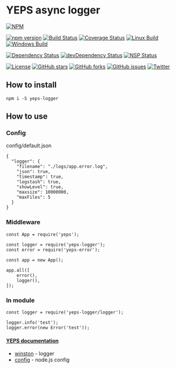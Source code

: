 # YEPS async logger


[![NPM](https://nodei.co/npm/yeps-logger.png)](https://npmjs.org/package/yeps-logger)

[![npm version](https://badge.fury.io/js/yeps-logger.svg)](https://badge.fury.io/js/yeps-logger)
[![Build Status](https://travis-ci.org/evheniy/yeps-logger.svg?branch=master)](https://travis-ci.org/evheniy/yeps-logger)
[![Coverage Status](https://coveralls.io/repos/github/evheniy/yeps-logger/badge.svg?branch=master)](https://coveralls.io/github/evheniy/yeps-logger?branch=master)
[![Linux Build](https://img.shields.io/travis/evheniy/yeps-logger/master.svg?label=linux)](https://travis-ci.org/evheniy/)
[![Windows Build](https://img.shields.io/appveyor/ci/evheniy/yeps-logger/master.svg?label=windows)](https://ci.appveyor.com/project/evheniy/yeps-logger)

[![Dependency Status](https://david-dm.org/evheniy/yeps-logger.svg)](https://david-dm.org/evheniy/yeps-logger)
[![devDependency Status](https://david-dm.org/evheniy/yeps-logger/dev-status.svg)](https://david-dm.org/evheniy/yeps-logger#info=devDependencies)
[![NSP Status](https://img.shields.io/badge/NSP%20status-no%20vulnerabilities-green.svg)](https://travis-ci.org/evheniy/yeps-logger)

[![License](https://img.shields.io/badge/license-MIT-blue.svg)](https://raw.githubusercontent.com/evheniy/yeps-logger/master/LICENSE)
[![GitHub stars](https://img.shields.io/github/stars/evheniy/yeps-logger.svg)](https://github.com/evheniy/yeps-logger/stargazers)
[![GitHub forks](https://img.shields.io/github/forks/evheniy/yeps-logger.svg)](https://github.com/evheniy/yeps-logger/network)
[![GitHub issues](https://img.shields.io/github/issues/evheniy/yeps-logger.svg)](https://github.com/evheniy/yeps-logger/issues)
[![Twitter](https://img.shields.io/twitter/url/https/github.com/evheniy/yeps-logger.svg?style=social)](https://twitter.com/intent/tweet?text=Wow:&url=%5Bobject%20Object%5D)


## How to install

    npm i -S yeps-logger
  
## How to use

### Config

config/default.json

    {
      "logger": {
        "filename": "./logs/app.error.log",
        "json": true,
        "timestamp": true,
        "logstash": true,
        "showLevel": true,
        "maxsize": 10000000,
        "maxFiles": 5
      }
    }
    
### Middleware

    const App = require('yeps');
    
    const logger = require('yeps-logger');
    const error = require('yeps-error');
    
    const app = new App();
    
    app.all([
        error(),
        logger(),
    ]);
    
        
### In module

    const logger = require('yeps-logger/logger');
    
    logger.info('test');
    logger.error(new Error('test'));


#### [YEPS documentation](http://yeps.info/)

* [winston](https://github.com/winstonjs/winston) - logger
* [config](https://github.com/lorenwest/node-config) - node.js config
     
     
